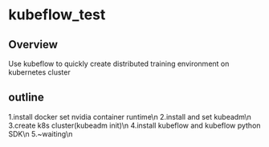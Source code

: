# kubeflow_test
## Overview
Use kubeflow to quickly create distributed training environment on kubernetes cluster
## outline
1.install docker set nvidia container runtime\n
2.install and set kubeadm\n
3.create k8s cluster(kubeadm init)\n
4.install kubeflow and kubeflow python SDK\n
5.~waiting\n






